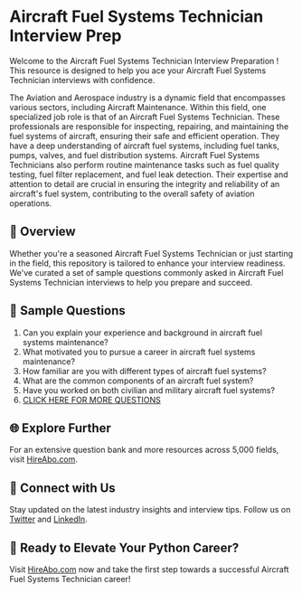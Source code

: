 # Aircraft Fuel Systems Technician Interview Prep

Welcome to the Aircraft Fuel Systems Technician Interview Preparation ! This resource is designed to help you ace your Aircraft Fuel Systems Technician interviews with confidence.

The Aviation and Aerospace industry is a dynamic field that encompasses various sectors, including Aircraft Maintenance. Within this field, one specialized job role is that of an Aircraft Fuel Systems Technician. These professionals are responsible for inspecting, repairing, and maintaining the fuel systems of aircraft, ensuring their safe and efficient operation. They have a deep understanding of aircraft fuel systems, including fuel tanks, pumps, valves, and fuel distribution systems. Aircraft Fuel Systems Technicians also perform routine maintenance tasks such as fuel quality testing, fuel filter replacement, and fuel leak detection. Their expertise and attention to detail are crucial in ensuring the integrity and reliability of an aircraft's fuel system, contributing to the overall safety of aviation operations.

## 🚀 Overview

Whether you're a seasoned Aircraft Fuel Systems Technician or just starting in the field, this repository is tailored to enhance your interview readiness. We've curated a set of sample questions commonly asked in Aircraft Fuel Systems Technician interviews to help you prepare and succeed.

## 📝 Sample Questions

1. Can you explain your experience and background in aircraft fuel systems maintenance?
2. What motivated you to pursue a career in aircraft fuel systems maintenance?
3. How familiar are you with different types of aircraft fuel systems?
4. What are the common components of an aircraft fuel system?
5. Have you worked on both civilian and military aircraft fuel systems?
6. [CLICK HERE FOR MORE QUESTIONS](https://hireabo.com/job/14_3_9/Aircraft%20Fuel%20Systems%20Technician)

## 🌐 Explore Further

For an extensive question bank and more resources across 5,000 fields, visit [HireAbo.com](https://www.hireabo.com).

## 📱 Connect with Us

Stay updated on the latest industry insights and interview tips. Follow us on [Twitter](https://twitter.com/hireabo) and [LinkedIn](https://www.linkedin.com/in/hire-abo-3609972a8/).

## 🚀 Ready to Elevate Your Python Career?

Visit [HireAbo.com](https://www.hireabo.com) now and take the first step towards a successful Aircraft Fuel Systems Technician career!